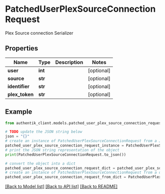 # PatchedUserPlexSourceConnectionRequest

Plex Source connection Serializer

## Properties

Name | Type | Description | Notes
------------ | ------------- | ------------- | -------------
**user** | **int** |  | [optional] 
**source** | **str** |  | [optional] 
**identifier** | **str** |  | [optional] 
**plex_token** | **str** |  | [optional] 

## Example

```python
from authentik_client.models.patched_user_plex_source_connection_request import PatchedUserPlexSourceConnectionRequest

# TODO update the JSON string below
json = "{}"
# create an instance of PatchedUserPlexSourceConnectionRequest from a JSON string
patched_user_plex_source_connection_request_instance = PatchedUserPlexSourceConnectionRequest.from_json(json)
# print the JSON string representation of the object
print(PatchedUserPlexSourceConnectionRequest.to_json())

# convert the object into a dict
patched_user_plex_source_connection_request_dict = patched_user_plex_source_connection_request_instance.to_dict()
# create an instance of PatchedUserPlexSourceConnectionRequest from a dict
patched_user_plex_source_connection_request_from_dict = PatchedUserPlexSourceConnectionRequest.from_dict(patched_user_plex_source_connection_request_dict)
```
[[Back to Model list]](../README.md#documentation-for-models) [[Back to API list]](../README.md#documentation-for-api-endpoints) [[Back to README]](../README.md)


